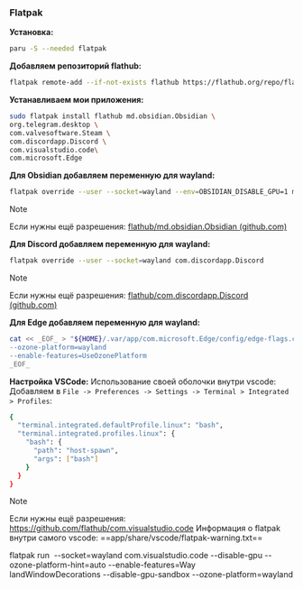 ### Flatpak
**Установка:**
```bash
paru -S --needed flatpak
```
**Добавляем репозиторий flathub:**
```bash
flatpak remote-add --if-not-exists flathub https://flathub.org/repo/flathub.flatpakrepo
```

**Устанавливаем мои приложения:**
```bash
sudo flatpak install flathub md.obsidian.Obsidian \
org.telegram.desktop \
com.valvesoftware.Steam \
com.discordapp.Discord \
com.visualstudio.code\
com.microsoft.Edge
```

**Для Obsidian добавляем переменную для wayland:**
```bash
flatpak override --user --socket=wayland --env=OBSIDIAN_DISABLE_GPU=1 md.obsidian.Obsidian
```
>[!Note]
>Если нужны ещё разрешения: [flathub/md.obsidian.Obsidian (github.com)](https://github.com/flathub/md.obsidian.Obsidian)

**Для Discord добавляем переменную для wayland:**
```bash
flatpak override --user --socket=wayland com.discordapp.Discord
```
>[!Note]
>Если нужны ещё разрешения: [flathub/com.discordapp.Discord (github.com)](https://github.com/flathub/com.discordapp.Discord)

**Для Edge добавляем переменную для wayland:**
```bash
cat << _EOF_ > "${HOME}/.var/app/com.microsoft.Edge/config/edge-flags.conf"
--ozone-platform=wayland
--enable-features=UseOzonePlatform
_EOF_
```
**Настройка VSCode:** 
Использование своей оболочки внутри vscode:
Добавляем в `File -> Preferences -> Settings -> Terminal > Integrated > Profiles`:
```bash
{
  "terminal.integrated.defaultProfile.linux": "bash",
  "terminal.integrated.profiles.linux": {
    "bash": {
      "path": "host-spawn",
      "args": ["bash"]
    }
  }
}
```
>[!Note]
>Если нужны ещё разрешения: https://github.com/flathub/com.visualstudio.code
>Информация о flatpak внутри самого vscode: 
>==app/share/vscode/flatpak-warning.txt==

flatpak run  --socket=wayland com.visualstudio.code --disable-gpu --ozone-platform-hint=auto --enable-features=Way  
landWindowDecorations --disable-gpu-sandbox --ozone-platform=wayland
